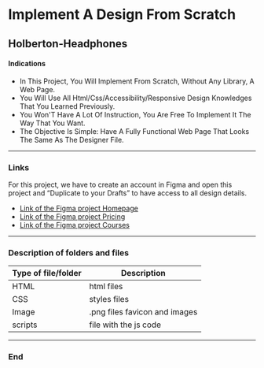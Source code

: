 #  Implement A Design From Scratch
##  Holberton-Headphones

#### Indications
- In This Project, You Will Implement From Scratch, Without Any Library, A Web Page. 
- You Will Use All Html/Css/Accessibility/Responsive Design Knowledges That You Learned Previously.
- You Won'T Have A Lot Of Instruction, You Are Free To Implement It The Way That You Want.
- The Objective Is Simple: Have A Fully Functional Web Page That Looks The Same As The Designer File.

----


### Links
For this project, we have to create an account in Figma and open this project and “Duplicate to your Drafts” to have access to all design details.

- [Link of the Figma project Homepage](https://www.figma.com/file/QYQqMYbdpAHL5xTclwJKSI/Homepage?node-id=0%3A1)
- [Link of the Figma project Pricing](https://www.figma.com/file/KLAI53jdYpfFNEy0O79ymB/Pricing)
- [Link of the Figma project Courses](https://www.figma.com/file/ivg3abH1HLmMayBgjGg1Qf/Courses)


----


                    
### Description of folders and files
                    
Type of file/folder | Description
------------- | -------------
HTML  | html files
CSS | styles files
Image | .png files favicon and images
scripts | file with the js code



----


### End

